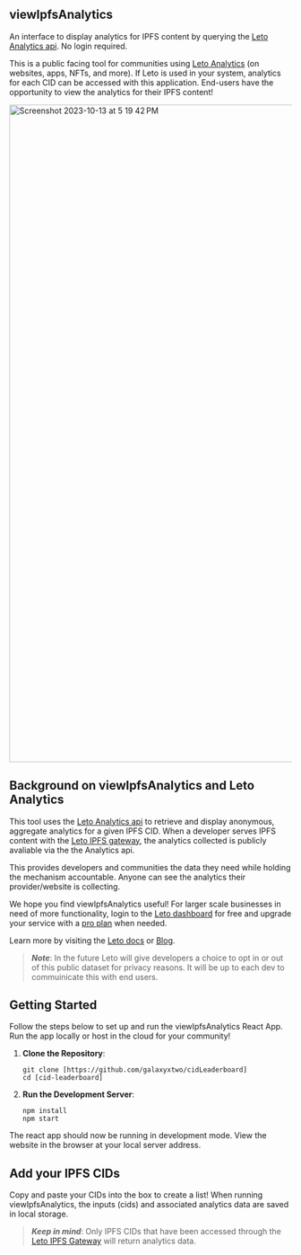 ## viewIpfsAnalytics

An interface to display analytics for IPFS content by querying the [Leto Analytics api](https://letodev.gitbook.io/getting-started/documentation/analytics-rest-api). No login required.

This is a public facing tool for communities using [Leto Analytics](https://leto.gg/) (on websites, apps, NFTs, and more). If Leto is used in your system, analytics for each CID can be accessed with this application. End-users have the opportunity to view the analytics for their IPFS content!

<img width="1171" alt="Screenshot 2023-10-13 at 5 19 42 PM" src="https://github.com/galaxyxtwo/viewIpfsAnalytics/assets/90220293/cf791091-41b6-4413-9342-6e05e14b46f8">

## Background on viewIpfsAnalytics and Leto Analytics

This tool uses the [Leto Analytics api](https://letodev.gitbook.io/getting-started/documentation/analytics-rest-api) to retrieve and display anonymous, aggregate analytics for a given IPFS CID. When a developer serves IPFS content with the [Leto IPFS gateway](https://letodev.gitbook.io/getting-started/documentation/ipfs-gateway-api), the analytics collected is publicly avaliable via the the Analytics api.

This provides developers and communities the data they need while holding the mechanism accountable. Anyone can see the analytics their provider/website is collecting. 

We hope you find viewIpfsAnalytics useful! For larger scale businesses in need of more functionality, login to the [Leto dashboard](https://leto.gg/) for free and upgrade your service with a [pro plan](https://leto.gg/#about) when needed. 

Learn more by visiting the [Leto docs](https://letodev.gitbook.io/getting-started/) or [Blog](https://blog.leto.gg/).

> **_Note_**: In the future Leto will give developers a choice to opt in or out of this public dataset for privacy reasons. It will be up to each dev to commuinicate this with end users.

## Getting Started
Follow the steps below to set up and run the viewIpfsAnalytics React App. Run the app locally or host in the cloud for your community!

1. **Clone the Repository**:
  
    ```
    git clone [https://github.com/galaxyxtwo/cidLeaderboard]
    cd [cid-leaderboard]
    ```
2. **Run the Development Server**:
    ```
    npm install
    npm start
    ```

  The react app should now be running in development mode. View the website in the browser at your local server address.


## Add your IPFS CIDs
Copy and paste your CIDs into the box to create a list! When running viewIpfsAnalytics, the inputs (cids) and associated analytics data are saved in local storage.

  
> **_Keep in mind_**: Only IPFS CIDs that have been accessed through the [Leto IPFS Gateway](https://letodev.gitbook.io/getting-started/documentation/ipfs-gateway-api) will return analytics data.
